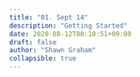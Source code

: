 ```yaml
---
title: "01. Sept 14"
description: "Getting Started"
date: 2020-08-12T00:10:51+09:00
draft: false
author: "Shawn Graham"
collapsible: true
---
```


